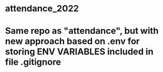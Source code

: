 # attendance_2022
# Same repo as "attendance", but with new approach based on .env  for storing ENV VARIABLES included in file .gitignore 
